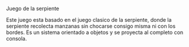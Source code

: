 Juego de la serpiente

Este juego esta basado en el juego clasico de la serpiente, donde la serpiente recolecta manzanas sin chocarse consigo misma ni con los bordes. Es un sistema orientado a objetos y se proyecta al completo con consola.